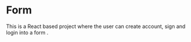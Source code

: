 # Form
This is a React based project where the user can create account, sign and login into a form .
